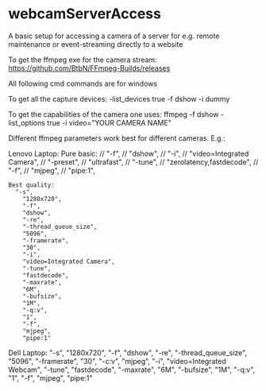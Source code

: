 # webcamServerAccess
A basic setup for accessing a camera of a server for e.g. remote maintenance or event-streaming directly to a website

To get the ffmpeg exe for the camera stream:
https://github.com/BtbN/FFmpeg-Builds/releases


All following cmd commands are for windows

To get all the capture devices: 
-list_devices true -f dshow -i dummy

To get the capabilities of the camera one uses: 
ffmpeg -f dshow -list_options true -i video="YOUR CAMERA NAME"

Different ffmpeg parameters work best for different cameras.
E.g.: 

Lenovo Laptop: 
 Pure basic: 
   // "-f",
        // "dshow",
        // "-i",
        // "video=Integrated Camera",
        // "-preset",
        // "ultrafast",
        // "-tune",
        // "zerolatency,fastdecode",
        // "-f",
        // "mjpeg",
        // "pipe:1",

    Best quality:
      "-s",
        "1280x720",
        "-f",
        "dshow",
        "-re",
        "-thread_queue_size",
        "5096",
        "-framerate",
        "30",
        "-i",
        "video=Integrated Camera",
        "-tune",
        "fastdecode",
        "-maxrate",
        "6M",
        "-bufsize",
        "1M",
        "-q:v",
        "1",
        "-f",
        "mjpeg",
        "pipe:1"

Dell Laptop:
  "-s",
    "1280x720",
    "-f",
    "dshow",
    "-re",
    "-thread_queue_size",
    "5096",
    "-framerate",
    "30",
    "-c:v",
    "mjpeg",
    "-i",
    "video=Integrated Webcam",
    "-tune",
    "fastdecode",
    "-maxrate",
    "6M",
    "-bufsize",
    "1M",
    "-q:v",
    "1",
    "-f",
    "mjpeg",
    "pipe:1"